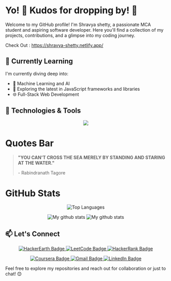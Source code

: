 # Yo! 👋 Kudos for dropping by! 🚀

Welcome to my GitHub profile! I'm Shravya shetty, a passionate MCA student and aspiring software developer. Here you'll find a collection of my projects, contributions, and a glimpse into my coding journey.

Check Out : https://shravya-shetty.netlify.app/

## 🌱 Currently Learning

I'm currently diving deep into:

- 🤖 Machine Learning and AI
- 📱 Exploring the latest in JavaScript frameworks and libraries
- 🌐 Full-Stack Web Development

## 🔧 Technologies & Tools
<p align="center">
  <a href="https://skillicons.dev">
    <img src="https://skillicons.dev/icons?i=aws,github,java,c,bootstrap,cpp,css,eclipse,html,mongodb,mysql,py,vscode" />
  </a>
</p>


# Quotes Bar

> **"YOU CAN'T CROSS THE SEA MERELY BY STANDING AND STARING AT THE WATER."**
>
> \- Rabindranath Tagore







# GitHub Stats

<p align="center">
  <img src="https://github-readme-stats.vercel.app/api/top-langs/?username=shrvya-shetty&layout=compact" alt="Top Languages">
</p>

<p align="center"> <img  src="https://github-readme-streak-stats.herokuapp.com?user=shrvya-shetty&theme=vue-dark&hide_border=true&date_format=M%20j%5B%2C%20Y%5D" alt="My github stats" />

<img src="https://github-readme-stats.vercel.app/api?username=shrvya-shetty&show_icons=true&include_all_commits=true&theme=cobalt&hide_border=true" alt="My github stats" /> 
</p>


## 📫 Let's Connect
<!-- Center the badges -->
<p align="center">
  <!-- First line of badges -->
  <a href="https://www.hackerearth.com/@shravya_shetty">
    <img src="https://img.shields.io/badge/HackerEarth-%232C3454.svg?&style=for-the-badge&logo=HackerEarth&logoColor=Blue" alt="HackerEarth Badge">
  </a>
  
  <a href="https://leetcode.com/shravyashetty/">
    <img src="https://img.shields.io/badge/LeetCode-000000?style=for-the-badge&logo=LeetCode&logoColor=#d16c06" alt="LeetCode Badge">
  </a>
  
  <a href="https://www.hackerrank.com/profile/nnm22mc091">
    <img src="https://img.shields.io/badge/HackerRank-%232C3454.svg?&style=for-the-badge&logo=HackerRank&logoColor=Blue" alt="HackerRank Badge">
  </a>
</p>

<!-- Second line of badges -->
<p align="center">
  <a href="https://www.coursera.org/account-profile">
    <img src="https://img.shields.io/badge/Coursera-%230056D2.svg?style=for-the-badge&logo=Coursera&logoColor=white" alt="Coursera Badge">
  </a>
  
  <a href="mailto:shravyashetty159@gmail.com">
    <img src="https://img.shields.io/badge/Gmail-D14836?style=for-the-badge&logo=gmail&logoColor=white" alt="Gmail Badge">
  </a>
  
  <a href="https://www.linkedin.com/in/shravya29/">
    <img src="https://img.shields.io/badge/linkedin-%230077B5.svg?style=for-the-badge&logo=linkedin&logoColor=white" alt="LinkedIn Badge">
  </a>
</p>


Feel free to explore my repositories and reach out for collaboration or just to chat! 😊




